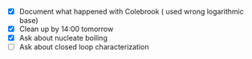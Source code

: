 - [x] Document what happened with Colebrook ( used wrong logarithmic base)
- [x] Clean up by 14:00 tomorrow
- [x] Ask about nucleate boiling
- [ ] Ask about closed loop characterization
